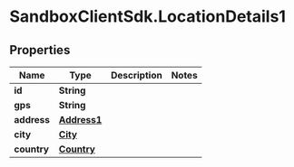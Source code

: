 # SandboxClientSdk.LocationDetails1

## Properties
Name | Type | Description | Notes
------------ | ------------- | ------------- | -------------
**id** | **String** |  | 
**gps** | **String** |  | 
**address** | [**Address1**](Address1.md) |  | 
**city** | [**City**](City.md) |  | 
**country** | [**Country**](Country.md) |  | 
